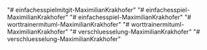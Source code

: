 "# einfachesspielmitgit-MaximilianKrakhofer" 
"# einfachesspiel-MaximilianKrakhofer" 
"# einfachesspiel-MaximilianKrakhofer" 
"# worttrainermituml-MaximilianKrakhofer" 
"# worttrainermituml-MaximilianKrakhofer" 
"# verschluesselung-MaximilianKrakhofer" 
"# verschluesselung-MaximilianKrakhofer" 
